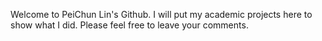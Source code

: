Welcome to PeiChun Lin's Github.
I will put my academic projects here to show what I did.
Please feel free to leave your comments. 
